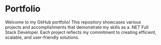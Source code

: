 # Portfolio

Welcome to my GitHub portfolio! This repository showcases various projects and accomplishments that demonstrate my skills as a .NET Full Stack Developer. Each project reflects my commitment to creating efficient, scalable, and user-friendly solutions.
